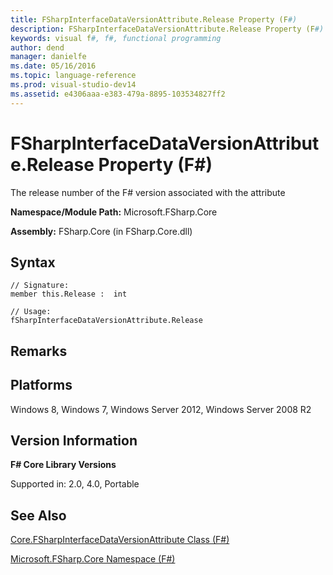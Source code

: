 ```yaml
---
title: FSharpInterfaceDataVersionAttribute.Release Property (F#)
description: FSharpInterfaceDataVersionAttribute.Release Property (F#)
keywords: visual f#, f#, functional programming
author: dend
manager: danielfe
ms.date: 05/16/2016
ms.topic: language-reference
ms.prod: visual-studio-dev14
ms.assetid: e4306aaa-e383-479a-8895-103534827ff2 
---
```


# FSharpInterfaceDataVersionAttribute.Release Property (F#)

The release number of the F# version associated with the attribute

**Namespace/Module Path:** Microsoft.FSharp.Core

**Assembly:** FSharp.Core (in FSharp.Core.dll)


## Syntax

```
// Signature:
member this.Release :  int

// Usage:
fSharpInterfaceDataVersionAttribute.Release
```

## Remarks

## Platforms
Windows 8, Windows 7, Windows Server 2012, Windows Server 2008 R2


## Version Information
**F# Core Library Versions**

Supported in: 2.0, 4.0, Portable




## See Also
[Core.FSharpInterfaceDataVersionAttribute Class &#40;F&#35;&#41;](Core.FSharpInterfaceDataVersionAttribute-Class-%5BFSharp%5D.md)

[Microsoft.FSharp.Core Namespace &#40;F&#35;&#41;](Microsoft.FSharp.Core-Namespace-%5BFSharp%5D.md)

